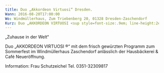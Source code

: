 ```yaml
---
title: Duo „Akkordeon Virtuosi“ Dresden.
Wann: 2016-08-20T17:00:00
Wo: Windmüllerhaus, Zum Triebenberg 20, 01328 Dresden-Zaschendorf
Kurz: Duo „AKKORDEON VIRTUOSI <sup style=font-size:.9em; line-height:2em;>®</sup>“ mit dem frisch gewürzten Programm zum Sommerfest im Windmüllerhaus Zaschendorf.
---
```


„Zuhause in der Welt“

Duo „AKKORDEON VIRTUOSI ®“ mit dem frisch gewürzten Programm zum Sommerfest im Windmüllerhaus Zaschendorf anlässlich der Hausbäckerei & Café Neueröffnung.


Information:
Frau Schutzeichel
Tel. 0351-32309817